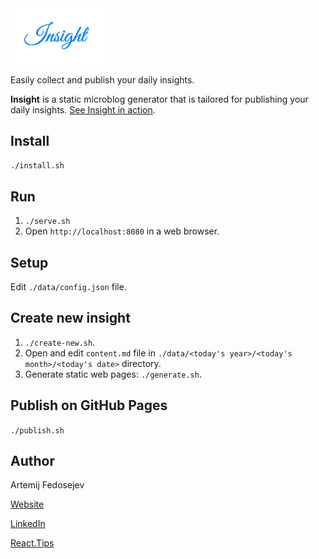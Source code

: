 <img src="./insight-logo.png" alt="Insight Logo" width="150" />

Easily collect and publish your daily insights.

__Insight__ is a static microblog generator that is tailored for publishing your daily insights. [See Insight in action](https://fedosejev.github.io/insight/).

## Install

`./install.sh`

## Run

1. `./serve.sh`
2. Open `http://localhost:8080` in a web browser.

## Setup

Edit `./data/config.json` file.

## Create new insight

1. `./create-new.sh`.
2. Open and edit `content.md` file in `./data/<today's year>/<today's month>/<today's date>` directory.
3. Generate static web pages: `./generate.sh`.

## Publish on GitHub Pages

`./publish.sh`

## Author

Artemij Fedosejev

[Website](http://artemij.com)

[LinkedIn](https://www.linkedin.com/in/artemij)

[React.Tips](http://react.tips)

